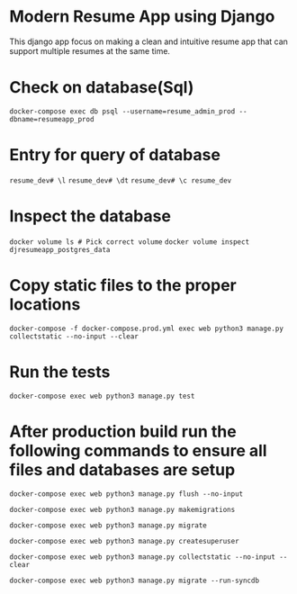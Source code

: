 # Modern Resume App using Django
This django app focus on making a clean and intuitive resume app that can support multiple resumes at the same time.


# Check on database(Sql)
`docker-compose exec db psql --username=resume_admin_prod --dbname=resumeapp_prod`

# Entry for query of database
`resume_dev# \l`
`resume_dev# \dt`
`resume_dev# \c resume_dev`

# Inspect the database
`docker volume ls # Pick correct volume`
`docker volume inspect djresumeapp_postgres_data`

# Copy static files to the proper locations
`docker-compose -f docker-compose.prod.yml exec web python3 manage.py collectstatic --no-input --clear`

# Run the tests
`docker-compose exec web python3 manage.py test`

# After production build run the following commands to ensure all files and databases are setup
`docker-compose exec web python3 manage.py flush --no-input`

`docker-compose exec web python3 manage.py makemigrations`

`docker-compose exec web python3 manage.py migrate`

`docker-compose exec web python3 manage.py createsuperuser`

`docker-compose exec web python3 manage.py collectstatic --no-input --clear`

`docker-compose exec web python3 manage.py migrate --run-syncdb`
